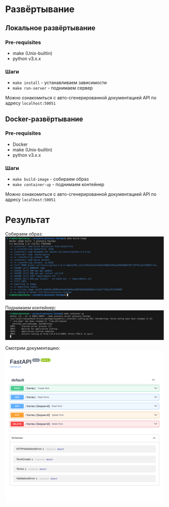 # Развёртывание

## Локальное развёртывание

### Pre-requisites

- make (Unix-builtin)
- python v3.x.x

### Шаги

- `make install` - устанавливаем зависимости
- `make run-server` - поднимаем сервер

Можно ознакомиться с авто-сгенерированной документацией API по адресу `localhost:50051`

## Docker-развёртывание

### Pre-requisites

- Docker
- make (Unix-builtin)
- python v3.x.x

### Шаги

- `make build-image` - собираем образ
- `make container-up` - поднимаем контейнер

Можно ознакомиться с авто-сгенерированной документацией API по адресу `localhost:50051`

# Результат

Собираем образ:
![build-image](build.png)

Поднимаем контейнер:
![container-up](container.png)

Смотрим документацию:
![api-docs](docs.png)